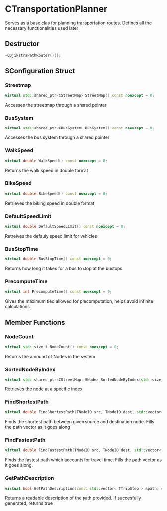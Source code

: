 # CTransportationPlanner
Serves as a base clas for planning transportation routes. Defines all the necessary functionalities used later


## Destructor
```cpp
~CDjikstraPathRouter(){};
```
## SConfiguration Struct
### Streetmap
```cpp
virtual std::shared_ptr<CStreetMap> StreetMap() const noexcept = 0;
```
Accesses the streetmap through a shared pointer

### BusSystem
```cpp
virtual std::shared_ptr<CBusSystem> BusSystem() const noexcept = 0;
```
Accesses the bus system through a shared pointer

### WalkSpeed
```cpp
virtual double WalkSpeed() const noexcept = 0;
```
Returns the walk speed in double format

### BikeSpeed
```cpp
virtual double BikeSpeed() const noexcept = 0;
```
Retrieves the biking speed in double format

### DefaultSpeedLimit
```cpp
virtual double DefaultSpeedLimit() const noexcept = 0;
```
Retreives the defauly speed limit for vehicles

### BusStopTime
```cpp
virtual double BusStopTime() const noexcept = 0;
```
Returns how long it takes for a bus to stop at the bustops

### PrecomputeTime
```cpp
virtual int PrecomputeTime() const noexcept = 0;
```
Gives the maximum tied allowed for precomputation, helps avoid infinite calculations

## Member Functions
### NodeCount
```cpp
virtual std::size_t NodeCount() const noexcept = 0;
```
Returns the amound of Nodes in the system

### SortedNodeByIndex
```cpp
virtual std::shared_ptr<CStreetMap::SNode> SortedNodeByIndex(std::size_t index) const noexcept = 0;
```
Retrieves the node at a specific index

### FindShortestPath
```cpp
virtual double FindShortestPath(TNodeID src, TNodeID dest, std::vector< TNodeID > &path) = 0;
```
Finds the shortest path between given source and destination node. Fills the path vector as it goes along

### FindFastestPath
```cpp
virtual double FindFastestPath(TNodeID src, TNodeID dest, std::vector< TTripStep > &path) = 0;
```
Finds the fastest path which accounts for travel time. Fills the path vector as it goes along.

### GetPathDescription
```cpp
virtual bool GetPathDescription(const std::vector< TTripStep > &path, std::vector< std::string > &desc) const = 0;
```
Returns a readable description of the path provided. If succesfully generated, returns true